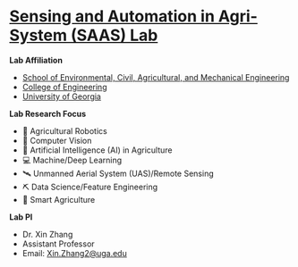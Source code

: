 # [Sensing and Automation in Agri-System (SAAS) Lab](https://sites.google.com/view/xin-zhang-lab/home)
**Lab Affiliation**
* [School of Environmental, Civil, Agricultural, and Mechanical Engineering](https://engineering.uga.edu/schools/ecam/)
* [College of Engineering](https://engineering.uga.edu/)
* [University of Georgia](https://www.uga.edu/)

**Lab Research Focus**
* 🦾 Agricultural Robotics
* 📸 Computer Vision
* 🤖 Artificial Intelligence (AI) in Agriculture
* 💻 Machine/Deep Learning
* 🛰 Unmanned Aerial System (UAS)/Remote Sensing
* ⛏ Data Science/Feature Engineering
* 🍃 Smart Agriculture

**Lab PI**
* Dr. Xin Zhang
* Assistant Professor
* Email: Xin.Zhang2@uga.edu
